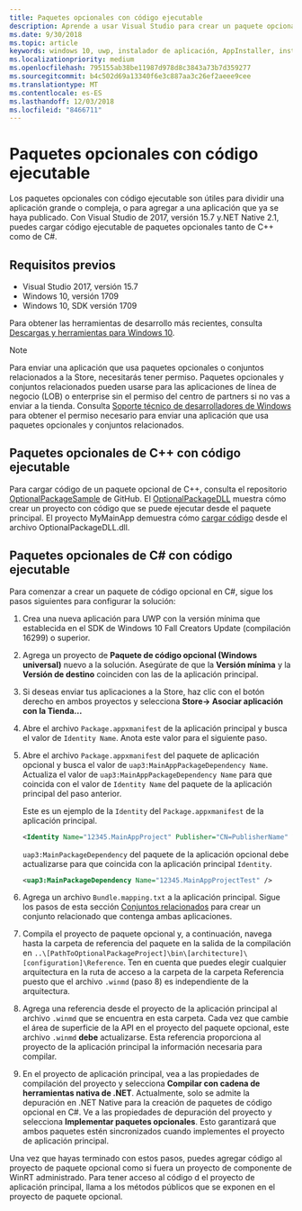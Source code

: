 ```yaml
---
title: Paquetes opcionales con código ejecutable
description: Aprende a usar Visual Studio para crear un paquete opcional con código ejecutable.
ms.date: 9/30/2018
ms.topic: article
keywords: windows 10, uwp, instalador de aplicación, AppInstaller, instalación de prueba, conjunto relacionado, paquetes opcionales
ms.localizationpriority: medium
ms.openlocfilehash: 795155ab38be11987d978d8c3843a73b7d359277
ms.sourcegitcommit: b4c502d69a13340f6e3c887aa3c26ef2aeee9cee
ms.translationtype: MT
ms.contentlocale: es-ES
ms.lasthandoff: 12/03/2018
ms.locfileid: "8466711"
---
```

# <a name="optional-packages-with-executable-code"></a>Paquetes opcionales con código ejecutable
 
Los paquetes opcionales con código ejecutable son útiles para dividir una aplicación grande o compleja, o para agregar a una aplicación que ya se haya publicado. Con Visual Studio de 2017, versión 15.7 y.NET Native 2.1, puedes cargar código ejecutable de paquetes opcionales tanto de C++ como de C#.

## <a name="prerequisites"></a>Requisitos previos
- Visual Studio 2017, versión 15.7
- Windows 10, versión 1709
- Windows 10, SDK versión 1709

Para obtener las herramientas de desarrollo más recientes, consulta [Descargas y herramientas para Windows 10](https://developer.microsoft.com/windows/downloads). 

> [!NOTE]
> Para enviar una aplicación que usa paquetes opcionales o conjuntos relacionados a la Store, necesitarás tener permiso. Paquetes opcionales y conjuntos relacionados pueden usarse para las aplicaciones de línea de negocio (LOB) o enterprise sin el permiso del centro de partners si no vas a enviar a la tienda. Consulta [Soporte técnico de desarrolladores de Windows](https://developer.microsoft.com/windows/support) para obtener el permiso necesario para enviar una aplicación que usa paquetes opcionales y conjuntos relacionados.

## <a name="c-optional-packages-with-executable-code"></a>Paquetes opcionales de C++ con código ejecutable

Para cargar código de un paquete opcional de C++, consulta el repositorio [OptionalPackageSample](https://github.com/AppInstaller/OptionalPackageSample) de GitHub. El [OptionalPackageDLL](https://github.com/AppInstaller/OptionalPackageSample/tree/master/OptionalPackageDLL) muestra cómo crear un proyecto con código que se puede ejecutar desde el paquete principal. El proyecto MyMainApp demuestra cómo [cargar código](https://github.com/AppInstaller/OptionalPackageSample/blob/bf6b4915ff1f3b8abfdaacb1ad9e77184c49fe18/MyMainApp/MainPage.xaml.cpp#L182) desde el archivo OptionalPackageDLL.dll.

## <a name="c-optional-packages-with-executable-code"></a>Paquetes opcionales de C# con código ejecutable

Para comenzar a crear un paquete de código opcional en C#, sigue los pasos siguientes para configurar la solución:

1. Crea una nueva aplicación para UWP con la versión mínima que establecida en el SDK de Windows 10 Fall Creators Update (compilación 16299) o superior.

2. Agrega un proyecto de **Paquete de código opcional (Windows universal)** nuevo a la solución. Asegúrate de que la **Versión mínima** y la **Versión de destino** coinciden con las de la aplicación principal.

3. Si deseas enviar tus aplicaciones a la Store, haz clic con el botón derecho en ambos proyectos y selecciona **Store-> Asociar aplicación con la Tienda...**

4. Abre el archivo `Package.appxmanifest` de la aplicación principal y busca el valor de `Identity Name`. Anota este valor para el siguiente paso.

5. Abre el archivo `Package.appxmanifest` del paquete de aplicación opcional y busca el valor de `uap3:MainAppPackageDependency Name`. Actualiza el valor de `uap3:MainAppPackageDependency Name` para que coincida con el valor de `Identity Name` del paquete de la aplicación principal del paso anterior. 

    Este es un ejemplo de la `Identity` del `Package.appxmanifest` de la aplicación principal.
    ```XML
    <Identity Name="12345.MainAppProject" Publisher="CN=PublisherName" Version="1.0.0.0" />
    ```

    `uap3:MainPackageDependency` del paquete de la aplicación opcional debe actualizarse para que coincida con la aplicación principal `Identity`.
    ```XML
    <uap3:MainPackageDependency Name="12345.MainAppProjectTest" />
    ```

6. Agrega un archivo `Bundle.mapping.txt` a la aplicación principal. Sigue los pasos de esta sección [Conjuntos relacionados](https://docs.microsoft.com/windows/uwp/packaging/optional-packages#related-sets) para crear un conjunto relacionado que contenga ambas aplicaciones. 

7. Compila el proyecto de paquete opcional y, a continuación, navega hasta la carpeta de referencia del paquete en la salida de la compilación en `..\[PathToOptionalPackageProject]\bin\[architecture]\[configuration]\Reference`. Ten en cuenta que puedes elegir cualquier arquitectura en la ruta de acceso a la carpeta de la carpeta Referencia puesto que el archivo `.winmd` (paso 8) es independiente de la arquitectura.

8. Agrega una referencia desde el proyecto de la aplicación principal al archivo `.winmd` que se encuentra en esta carpeta. Cada vez que cambie el área de superficie de la API en el proyecto del paquete opcional, este archivo `.winmd` **debe** actualizarse. Esta referencia proporciona al proyecto de la aplicación principal la información necesaria para compilar.

9. En el proyecto de aplicación principal, vea a las propiedades de compilación del proyecto y selecciona **Compilar con cadena de herramientas nativa de .NET**. Actualmente, solo se admite la depuración en .NET Native para la creación de paquetes de código opcional en C#. Ve a las propiedades de depuración del proyecto y selecciona **Implementar paquetes opcionales**. Esto garantizará que ambos paquetes estén sincronizados cuando implementes el proyecto de aplicación principal.

Una vez que hayas terminado con estos pasos, puedes agregar código al proyecto de paquete opcional como si fuera un proyecto de componente de WinRT administrado. Para tener acceso al código d el proyecto de aplicación principal, llama a los métodos públicos que se exponen en el proyecto de paquete opcional.